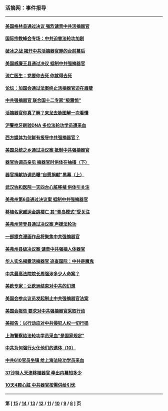 ### 活摘网：事件报导
---
#### [美国格林县通过决议 强烈谴责中共活摘器官](../../pages/nf5877/n13119367.md?08020430) 
#### [国际宗教峰会专场：中共迫害法轮功加剧](../../pages/nf5877/n13088279.md?08020430) 
#### [破冰之战 揭开中共活摘器官罪的台前幕后](../../pages/nf5877/n13082457.md?08020430) 
#### [美国威廉王县通过决议 抵制中共强摘器官](../../pages/nf5877/n13056521.md?08020430) 
#### [流亡医生：党要你去死 你就得去死](../../pages/nf5877/n13052835.md?08020430) 
#### [论坛：加国会通过法案终止活摘器官迫在眉睫](../../pages/nf5877/n13029839.md?08020430) 
#### [中共强摘器官 联合国十二专家“极震惊”](../../pages/nf5877/n13024313.md?08020430) 
#### [活摘器官你真了解？来龙去脉图解一次看懂](../../pages/nf5877/n13013820.md?08020430) 
#### [沪警抢牙刷验DNA 多位法轮功学员遭采血](../../pages/nf5877/n12969218.md?08020430) 
#### [西方媒体为何鲜有报导中共强摘器官？](../../pages/nf5877/n12932034.md?08020430) 
#### [美国总统之乡通过决议案 抵制中共强摘器官](../../pages/nf5877/n12908242.md?08020430) 
#### [器官协调员亲见 摘器官时供体在抽搐（下）](../../pages/nf5877/n12898622.md?08020430) 
#### [器官捐献协调员曝“自愿捐献”黑幕（上）](../../pages/nf5877/n12878830.md?08020430) 
#### [武汉协和医院一天四台心脏移植 供体引关注](../../pages/nf5877/n12863175.md?08020430) 
#### [美弗州第6县通过决议案 抵制中共强摘器官](../../pages/nf5877/n12805218.md?08020430) 
#### [移植名家臧运金跳楼亡 其“青岛模式”受关注](../../pages/nf5877/n12803746.md?08020430) 
#### [美弗州劳登县通过决议案 声援法轮功](../../pages/nf5877/n12785715.md?08020430) 
#### [一部捷克漫画作品将聚焦中共强摘器官](../../pages/nf5877/n12785954.md?08020430) 
#### [美弗州县级决议案 谴责中共强摘人体器官](../../pages/nf5877/n12721290.md?08020430) 
#### [华人实名揭露活摘器官 追查国际：中共是魔鬼](../../pages/nf5877/n12691724.md?08020430) 
#### [中共最高法院院长周强涉多少人命案？](../../pages/nf5877/n12678074.md?08020430) 
#### [美欧专家：让欧洲结束对中共的幻想](../../pages/nf5877/n12652921.md?08020430) 
#### [美国会参众议员发起制止中共强摘器官法案](../../pages/nf5877/n12627668.md?08020430) 
#### [美国会报告 要求对中共强摘器官采取行动](../../pages/nf5877/n12448233.md?08020430) 
#### [美报告：以行动应对中共侵犯人权一切行径](../../pages/nf5877/n12443204.md?08020430) 
#### [上海警察给法轮功学员采血“是国家规定”](../../pages/nf5877/n12371027.md?08020430) 
#### [中共为何强行火化他们的遗体（10）](../../pages/nf5877/n12352363.md?08020430) 
#### [中共610官员坐镇 给上海法轮功学员采血](../../pages/nf5877/n12350295.md?08020430) 
#### [37沙特人天津移植器官 牵出内幕知多少](../../pages/nf5877/n12338586.md?08020430) 
#### [10天4颗心脏 中共器官按需供给引忧](../../pages/nf5877/n12326366.md?08020430) 

---
#### 第 [ [15](./15.md?08020430) / [14](./14.md?08020430) / [13](./13.md?08020430) / [12](./12.md?08020430) / [11](./11.md?08020430) / [10](./10.md?08020430) / [9](./9.md?08020430) / [8](./8.md?08020430) ] 页
